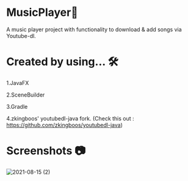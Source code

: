 # MusicPlayer🎵

A music player project with functionality to download & add songs via Youtube-dl.

# Created by using... 🛠

1.JavaFX 

2.SceneBuilder

3.Gradle

4.zkingboos' youtubedl-java fork. (Check this out : https://github.com/zkingboos/youtubedl-java)

# Screenshots 📷

![2021-08-15 (2)](https://user-images.githubusercontent.com/86152924/129460825-6cf12381-62e0-4412-b80e-fc2a6c936140.png)







 
 
 
